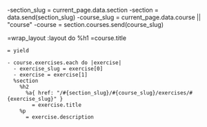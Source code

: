 -section_slug = current_page.data.section
  -section = data.send(section_slug)
  -course_slug = current_page.data.course || "course"
  -course = section.courses.send(course_slug)
  
  =wrap_layout :layout do
    %h1
      =course.title
  
    = yield
  
    - course.exercises.each do |exercise|
      - exercise_slug = exercise[0]
      - exercise = exercise[1]
      %section
        %h2
          %a{ href: "/#{section_slug}/#{course_slug}/exercises/#{exercise_slug}" }
            = exercise.title
        %p
          = exercise.description
  
  